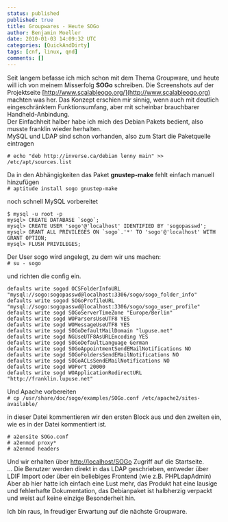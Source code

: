 ```yaml
---
status: published
published: true
title: Groupwares - Heute SOGo
author: Benjamin Moeller
date: 2010-01-03 14:09:32 UTC
categories: [QuickAndDirty]
tags: [cnf, linux, qnd]
comments: []
---
```


Seit langem befasse ich mich schon mit dem Thema Groupware, und heute will ich von meinem Misserfolg **SOGo** schreiben. Die Screenshots auf der Projektseite [http://www.scalableogo.org/](http://www.scalableogo.org) machten was her. Das Konzept erschien mir sinnig, wenn auch mit deutlich eingeschränktem Funktionsumfang, aber mit scheinbar brauchbarer Handheld-Anbindung.  
Der Einfachheit halber habe ich mich des Debian Pakets bedient, also musste franklin wieder herhalten.  
MySQL und LDAP sind schon vorhanden, also zum Start die Paketquelle eintragen  

`# echo "deb http://inverse.ca/debian lenny main" >> /etc/apt/sources.list`

Da in den Abhängigkeiten das Paket **gnustep-make** fehlt einfach manuell hinzufügen  
`# aptitude install sogo gnustep-make`

noch schnell MySQL vorbereitet  
```
$ mysql -u root -p
mysql> CREATE DATABASE `sogo`;  
mysql> CREATE USER 'sogo'@'localhost' IDENTIFIED BY 'sogopasswd';  
mysql> GRANT ALL PRIVILEGES ON `sogo`.'*' TO 'sogo'@'localhost' WITH GRANT OPTION;  
mysql> FLUSH PRIVILEGES;  
```

Der User sogo  wird angelegt, zu dem wir uns machen:  
`# su - sogo`

und richten die config ein.
```
defaults write sogod OCSFolderInfoURL "mysql://sogo:sogopasswd@localhost:3306/sogo/sogo_folder_info"  
defaults write sogod SOGoProfileURL "mysql://sogo:sogopasswd@localhost:3306/sogo/sogo_user_profile"  
defaults write sogd SOGoServerTimeZone "Europe/Berlin"  
defaults write sogd WOParsersUseUTF8 YES  
defaults write sogd WOMessageUseUTF8 YES  
defaults write sogd SOGoDefaultMailDomain "lupuse.net"  
defaults write sogd NGUseUTF8AsURLEncoding YES  
defaults write sogd SOGoDefaultLanguage German  
defaults write sogd SOGoAppointmentSendEMailNotifications NO  
defaults write sogd SOGoFoldersSendEMailNotifications NO  
defaults write sogd SOGoACLsSendEMailNotifications NO  
defaults write sogd WOPort 20000  
defaults write sogd WOApplicationRedirectURL "http://franklin.lupuse.net"
```

Und Apache vorbereiten  
`# cp /usr/share/doc/sogo/examples/SOGo.conf /etc/apache2/sites-available/`

in dieser Datei kommentieren wir den ersten Block aus und den zweiten ein, wie es in der Datei kommentiert ist.

```
# a2ensite SOGo.conf  
# a2enmod proxy*
# a2enmod headers
```

Und wir erhalten über [http://localhost/SOGo](http://localhost/SOGo) Zugriff auf die Startseite.  
... Die Benutzer werden direkt in das LDAP geschrieben, entweder über LDIF Import oder über ein beliebiges Frontend (wie z.B. PHPLdapAdmin)  
Aber ab hier hatte ich einfach eine Lust mehr, das Produkt hat eine lausige und fehlerhafte Dokumentation, das Debianpaket ist halbherzig verpackt und weist auf keine einzige Besonderheit hin.  

Ich bin raus, In freudiger Erwartung auf die nächste Groupware.
